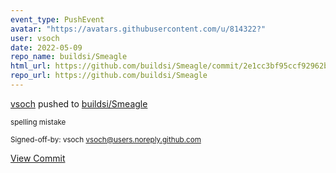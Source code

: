 ```yaml
---
event_type: PushEvent
avatar: "https://avatars.githubusercontent.com/u/814322?"
user: vsoch
date: 2022-05-09
repo_name: buildsi/Smeagle
html_url: https://github.com/buildsi/Smeagle/commit/2e1cc3bf95ccf92962bff7639c3fbc439762c8e0
repo_url: https://github.com/buildsi/Smeagle
---
```


<a href='https://github.com/vsoch' target='_blank'>vsoch</a> pushed to <a href='https://github.com/buildsi/Smeagle' target='_blank'>buildsi/Smeagle</a>

<small>spelling mistake

Signed-off-by: vsoch <vsoch@users.noreply.github.com></small>

<a href='https://github.com/buildsi/Smeagle/commit/2e1cc3bf95ccf92962bff7639c3fbc439762c8e0' target='_blank'>View Commit</a>